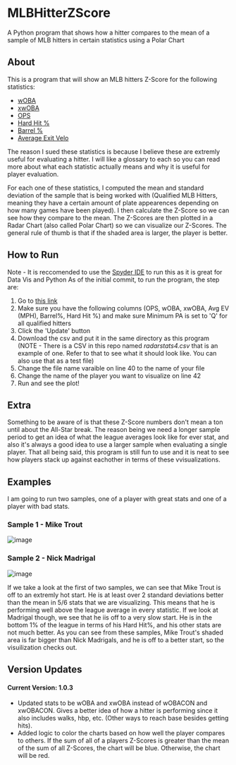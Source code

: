 # MLBHitterZScore
A Python program that shows how a hitter compares to the mean of a sample of MLB hitters in certain statistics using a Polar Chart

## About
This is a program that will show an MLB hitters Z-Score for the following statistics:
- [wOBA](https://www.mlb.com/glossary/advanced-stats/weighted-on-base-average)
- [xwOBA](https://www.mlb.com/glossary/statcast/expected-woba)
- [OPS](https://www.mlb.com/glossary/standard-stats/on-base-plus-slugging)
- [Hard Hit %](https://www.mlb.com/glossary/statcast/hard-hit-rate)
- [Barrel %](https://www.mlb.com/glossary/statcast/hard-hit-rate)
- [Average Exit Velo](https://www.mlb.com/glossary/statcast/exit-velocity)

The reason I sued these statistics is because I believe these are extremly useful for evaluating a hitter. I will like a glossary to each so you can read more about what each statistic actually means and why it is useful for player evaluation.

For each one of these statistics, I computed the mean and standard deviation of the sample that is being worked with (Qualified MLB Hitters, meaning they have a certain amount of plate appearences depending on how many games have been played). I then calculate the Z-Score so we can see how they compare to the mean. The Z-Scores are then plotted in a Radar Chart (also called Polar Chart) so we can visualize our Z-Scores. The general rule of thumb is that if the shaded area is larger, the player is better.

## How to Run
Note - It is reccomended to use the [Spyder IDE](https://www.spyder-ide.org/the ) to run this as it is great for Data Vis and Python
As of the initial commit, to run the program, the step are:
1. Go to [this link](https://baseballsavant.mlb.com/leaderboard/custom?year=2021&type=batter&filter=&sort=5&sortDir=asc&min=q&selections=b_total_pa,on_base_plus_slg,woba,xwoba,exit_velocity_avg,barrel_batted_rate,hard_hit_percent,&chart=false&x=b_total_pa&y=b_total_pa&r=no&chartType=beeswarm)
2. Make sure you have the following columns (OPS, wOBA, xwOBA, Avg EV (MPH), Barrel%, Hard Hit %) and make sure Minimum PA is set to 'Q' for all qualified hitters
3. Click the 'Update' button
4. Download the csv and put it in the same directory as this program (NOTE - There is a CSV in this repo named <em>radarstats4.csv</em> that is an example of one. Refer to that to see what it should look like. You can also use that as a test file)
5. Change the file name varaible on line 40 to the name of your file 
6. Change the name of the player you want to visualize on line 42
7. Run and see the plot!


## Extra
Something to be aware of is that these Z-Score numbers don't mean a ton until about the All-Star break. The reason being we need a longer sample period to get an idea of what the league averages look like for ever stat, and also it's always a good idea to use a larger sample when evaluating a single player. That all being said, this program is still fun to use and it is neat to see how players stack up against eachother in terms of these vvisualizations.

## Examples
I am going to run two samples, one of a player with great stats and one of a player with bad stats.
### Sample 1 - Mike Trout
![image](https://user-images.githubusercontent.com/68918006/114806094-2951ee80-9d72-11eb-88d6-75a7965fe703.png)
### Sample 2 - Nick Madrigal
![image](https://user-images.githubusercontent.com/68918006/114806148-3ec71880-9d72-11eb-8256-90dba39228ba.png)

If we take a look at the first of two samples, we can see that Mike Trout is off to an extremly hot start. He is at least over 2 standard deviations better than the mean in 5/6 stats that we are visualizing. This means that he is performing well above the league average in every statistic.
If we look at Madrigal though, we see that he iis off to a very slow start. He is in the bottom 1% of the league in terms of his Hard Hit%, and his other stats are not much better.
As you can see from these samples, Mike Trout's shaded area is far bigger than Nick Madrigals, and he is off to a better start, so the visuilization checks out.

## Version Updates
#### Current Version: 1.0.3
- Updated stats to be wOBA and xwOBA instead of wOBACON and xwOBACON. Gives a better idea of how a hitter is performing since it also includes walks, hbp, etc. (Other ways to reach base besides getting hits).
- Added logic to color the charts based on how well the player compares to others. If the sum of all of a players Z-Scores is greater than the mean of the sum of all Z-Scores, the chart will be blue. Otherwise, the chart will be red.
